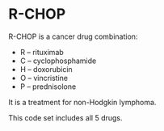 # R-CHOP

R-CHOP is a cancer drug combination:

- R – rituximab
- C – cyclophosphamide
- H – doxorubicin
- O – vincristine
- P – prednisolone

It is a treatment for non-Hodgkin lymphoma.

This code set includes all 5 drugs.
